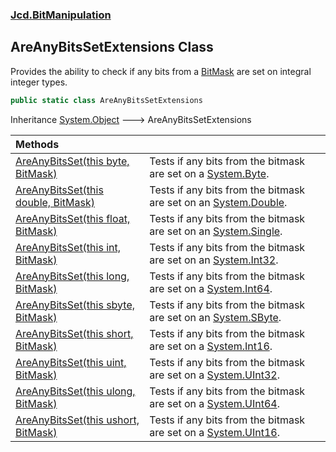### [Jcd.BitManipulation](Jcd.BitManipulation.md 'Jcd.BitManipulation')

## AreAnyBitsSetExtensions Class

Provides the ability to check if any bits from a [BitMask](Jcd.BitManipulation.BitMask.md 'Jcd.BitManipulation.BitMask') are set on integral integer types.

```csharp
public static class AreAnyBitsSetExtensions
```

Inheritance [System.Object](https://docs.microsoft.com/en-us/dotnet/api/System.Object 'System.Object') &#129106; AreAnyBitsSetExtensions

| Methods | |
| :--- | :--- |
| [AreAnyBitsSet(this byte, BitMask)](Jcd.BitManipulation.AreAnyBitsSetExtensions.AreAnyBitsSet(thisbyte,Jcd.BitManipulation.BitMask).md 'Jcd.BitManipulation.AreAnyBitsSetExtensions.AreAnyBitsSet(this byte, Jcd.BitManipulation.BitMask)') | Tests if any bits from the bitmask are set on a [System.Byte](https://docs.microsoft.com/en-us/dotnet/api/System.Byte 'System.Byte'). |
| [AreAnyBitsSet(this double, BitMask)](Jcd.BitManipulation.AreAnyBitsSetExtensions.AreAnyBitsSet(thisdouble,Jcd.BitManipulation.BitMask).md 'Jcd.BitManipulation.AreAnyBitsSetExtensions.AreAnyBitsSet(this double, Jcd.BitManipulation.BitMask)') | Tests if any bits from the bitmask are set on an [System.Double](https://docs.microsoft.com/en-us/dotnet/api/System.Double 'System.Double'). |
| [AreAnyBitsSet(this float, BitMask)](Jcd.BitManipulation.AreAnyBitsSetExtensions.AreAnyBitsSet(thisfloat,Jcd.BitManipulation.BitMask).md 'Jcd.BitManipulation.AreAnyBitsSetExtensions.AreAnyBitsSet(this float, Jcd.BitManipulation.BitMask)') | Tests if any bits from the bitmask are set on an [System.Single](https://docs.microsoft.com/en-us/dotnet/api/System.Single 'System.Single'). |
| [AreAnyBitsSet(this int, BitMask)](Jcd.BitManipulation.AreAnyBitsSetExtensions.AreAnyBitsSet(thisint,Jcd.BitManipulation.BitMask).md 'Jcd.BitManipulation.AreAnyBitsSetExtensions.AreAnyBitsSet(this int, Jcd.BitManipulation.BitMask)') | Tests if any bits from the bitmask are set on an [System.Int32](https://docs.microsoft.com/en-us/dotnet/api/System.Int32 'System.Int32'). |
| [AreAnyBitsSet(this long, BitMask)](Jcd.BitManipulation.AreAnyBitsSetExtensions.AreAnyBitsSet(thislong,Jcd.BitManipulation.BitMask).md 'Jcd.BitManipulation.AreAnyBitsSetExtensions.AreAnyBitsSet(this long, Jcd.BitManipulation.BitMask)') | Tests if any bits from the bitmask are set on a [System.Int64](https://docs.microsoft.com/en-us/dotnet/api/System.Int64 'System.Int64'). |
| [AreAnyBitsSet(this sbyte, BitMask)](Jcd.BitManipulation.AreAnyBitsSetExtensions.AreAnyBitsSet(thissbyte,Jcd.BitManipulation.BitMask).md 'Jcd.BitManipulation.AreAnyBitsSetExtensions.AreAnyBitsSet(this sbyte, Jcd.BitManipulation.BitMask)') | Tests if any bits from the bitmask are set on an [System.SByte](https://docs.microsoft.com/en-us/dotnet/api/System.SByte 'System.SByte'). |
| [AreAnyBitsSet(this short, BitMask)](Jcd.BitManipulation.AreAnyBitsSetExtensions.AreAnyBitsSet(thisshort,Jcd.BitManipulation.BitMask).md 'Jcd.BitManipulation.AreAnyBitsSetExtensions.AreAnyBitsSet(this short, Jcd.BitManipulation.BitMask)') | Tests if any bits from the bitmask are set on a [System.Int16](https://docs.microsoft.com/en-us/dotnet/api/System.Int16 'System.Int16'). |
| [AreAnyBitsSet(this uint, BitMask)](Jcd.BitManipulation.AreAnyBitsSetExtensions.AreAnyBitsSet(thisuint,Jcd.BitManipulation.BitMask).md 'Jcd.BitManipulation.AreAnyBitsSetExtensions.AreAnyBitsSet(this uint, Jcd.BitManipulation.BitMask)') | Tests if any bits from the bitmask are set on a [System.UInt32](https://docs.microsoft.com/en-us/dotnet/api/System.UInt32 'System.UInt32'). |
| [AreAnyBitsSet(this ulong, BitMask)](Jcd.BitManipulation.AreAnyBitsSetExtensions.AreAnyBitsSet(thisulong,Jcd.BitManipulation.BitMask).md 'Jcd.BitManipulation.AreAnyBitsSetExtensions.AreAnyBitsSet(this ulong, Jcd.BitManipulation.BitMask)') | Tests if any bits from the bitmask are set on a [System.UInt64](https://docs.microsoft.com/en-us/dotnet/api/System.UInt64 'System.UInt64'). |
| [AreAnyBitsSet(this ushort, BitMask)](Jcd.BitManipulation.AreAnyBitsSetExtensions.AreAnyBitsSet(thisushort,Jcd.BitManipulation.BitMask).md 'Jcd.BitManipulation.AreAnyBitsSetExtensions.AreAnyBitsSet(this ushort, Jcd.BitManipulation.BitMask)') | Tests if any bits from the bitmask are set on a [System.UInt16](https://docs.microsoft.com/en-us/dotnet/api/System.UInt16 'System.UInt16'). |
